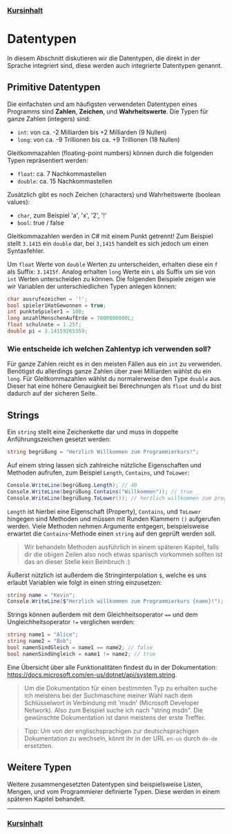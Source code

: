 ### [Kursinhalt](../README.md)

Datentypen
===========

In diesem Abschnitt diskutieren wir die Datentypen, die direkt in der Sprache integriert sind, diese werden auch integrierte Datentypen genannt.

Primitive Datentypen
--------------------

Die einfachsten und am häufigsten verwendeten Datentypen eines Programms sind **Zahlen**, **Zeichen**, und **Wahrheitswerte**. Die Typen für ganze Zahlen (integers) sind:

- `int`: von ca. -2 Milliarden bis +2 Milliarden (9 Nullen)
- `long`: von ca. -9 Trillionen bis ca. +9 Trillionen (18 Nullen)

Gleitkommazahlen (floating-point numbers) können durch die folgenden Typen repräsentiert werden:

- `float`: ca. 7 Nachkommastellen
- `double`: ca. 15 Nachkommastellen

Zusätzlich gibt es noch Zeichen (characters) und Wahrheitswerte (boolean values):

- `char`, zum Beispiel 'a', 'x', '2', '!'
- `bool`: true / false

Gleitkommazahlen werden in C# mit einem Punkt getrennt! Zum Beispiel stellt `3.1415` ein `double` dar, bei `3,1415` handelt es sich jedoch um einen Syntaxfehler.

Um `float` Werte von `double` Werten zu unterscheiden, erhalten diese ein `f` als Suffix: `3.1415f`. Analog erhalten `long` Werte ein `L` als Suffix um sie von `int` Werten unterscheiden zu können. Die folgenden Beispiele zeigen wie wir Variablen der unterschiedlichen Typen anlegen können:

```cs
char ausrufezeichen = '!';
bool spieler1HatGewonnen = true;
int punkteSpieler1 = 100;
long anzahlMenschenAufErde = 7800000000L;
float schulnote = 1.25f;
double pi = 3.14159265359;
```


### Wie entscheide ich welchen Zahlentyp ich verwenden soll?

Für ganze Zahlen reicht es in den meisten Fällen aus ein `int` zu verwenden. Benötigst du allerdings ganze Zahlen über zwei Milliarden wählst du ein `long`. Für Gleitkommazahlen wählst du normalerweise den Type `double` aus. Dieser hat eine höhere Genauigkeit bei Berechnungen als `float` und du bist dadurch auf der sicheren Seite. 

Strings
--------

Ein `string` stellt eine Zeichenkette dar und muss in doppelte Anführungszeichen gesetzt werden: 

```cs
string begrüßung = "Herzlich Willkommen zum Programmierkurs!";
```

Auf einem string lassen sich zahlreiche nützliche Eigenschaften und Methoden aufrufen, zum Beispiel `Length`, `Contains`, und `ToLower`:

```cs
Console.WriteLine(begrüßung.Length); // 40
Console.WriteLine(begrüßung.Contains("Willkommen")); // true
Console.WriteLine(begrüßung.ToLower()); // herzlich willkommen zum programmierkurs!
```

`Length` ist hierbei eine Eigenschaft (Property), `Contains`, und `ToLower` hingegen sind Methoden und müssen mit Runden Klammern `()` aufgerufen werden. Viele Methoden nehmen Argumente entgegen, beispielsweise erwartet die `Contains`-Methode einen `string` auf den geprüft werden soll. 

>Wir behandeln Methoden ausführlich in einem späteren Kapitel, falls dir die obigen Zeilen also noch etwas spanisch vorkommen sollten ist das an dieser Stelle kein Beinbruch :)

Äußerst nützlich ist außerdem die Stringinterpolation `$`, welche es uns erlaubt Variablen wie folgt in einen string einzusetzen:

```cs
string name = "Kevin";
Console.WriteLine($"Herzlich willkommen zum Programmierkurs {name}!");
```

Strings können außerdem mit dem Gleichheitsoperator `==` und dem Ungleichheitsoperator `!=` verglichen werden: 

```cs
string name1 = "Alice";
string name2 = "Bob";
bool namenSindGleich = name1 == name2; // false
bool namenSindUngleich = name1 != name2; // true
```

Eine Übersicht über alle Funktionalitäten findest du in der Dokumentation: https://docs.microsoft.com/en-us/dotnet/api/system.string.

>Um die Dokumentation für einen bestimmten Typ zu erhalten suche ich meistens bei der Suchmaschine meiner Wahl nach dem Schlüsselwort in Verbindung mit 'msdn' (Microsoft Developer Network). Also zum Beispiel suche ich nach "string msdn". Die gewünschte Dokumentation ist dann meistens der erste Treffer.

>Tipp: Um von der englischsprachigen zur deutschsprachigen Dokumentation zu wechseln, könnt ihr in der URL `en-us` durch `de-de` ersetzten. 

Weitere Typen
--------------

Weitere zusammengesetzten Datentypen sind beispielsweise Listen, Mengen, und vom Programmierer definierte Typen. Diese werden in einem späteren Kapitel behandelt.

---

### [Kursinhalt](../README.md)
